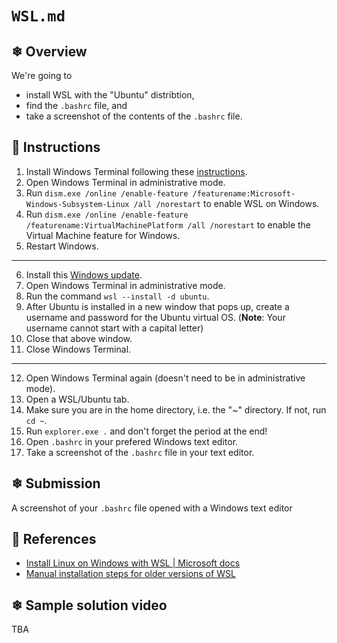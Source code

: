 # `WSL.md`

## ❄ Overview

We're going to

- install WSL with the "Ubuntu" distribtion,
- find the `.bashrc` file, and
- take a screenshot of the contents of the `.bashrc` file.

## 🌸 Instructions

1) Install Windows Terminal following these [instructions](https://github.com/Ai-Yukino/tts-ds-ai/blob/main/hello/windows-terminal.md).
2) Open Windows Terminal in administrative mode.
3) Run `dism.exe /online /enable-feature /featurename:Microsoft-Windows-Subsystem-Linux /all /norestart` to enable WSL on Windows.
4) Run `dism.exe /online /enable-feature /featurename:VirtualMachinePlatform /all /norestart` to enable the Virtual Machine feature for Windows.
5) Restart Windows.
---
6) Install this [Windows update](https://wslstorestorage.blob.core.windows.net/wslblob/wsl_update_x64.msi).
7) Open Windows Terminal in administrative mode.
8) Run the command `wsl --install -d ubuntu`.
9) After Ubuntu is installed in a new window that pops up, create a username and password for the Ubuntu virtual OS. (**Note**: Your username cannot start with a capital letter)
10) Close that above window.
11) Close Windows Terminal.
---
12) Open Windows Terminal again (doesn't need to be in administrative mode).
13) Open a WSL/Ubuntu tab.
14) Make sure you are in the home directory, i.e. the "~" directory. If not, run `cd ~`.
15) Run `explorer.exe .` and don't forget the period at the end!
16) Open `.bashrc` in your prefered Windows text editor.
17) Take a screenshot of the `.bashrc` file in your text editor.

## ❄ Submission

A screenshot of your `.bashrc` file opened with a Windows text editor

## 🌸 References

- [Install Linux on Windows with WSL | Microsoft docs](https://docs.microsoft.com/en-us/windows/wsl/install)
- [Manual installation steps for older versions of WSL](https://docs.microsoft.com/en-us/windows/wsl/install-manual)

## ❄ Sample solution video

TBA
